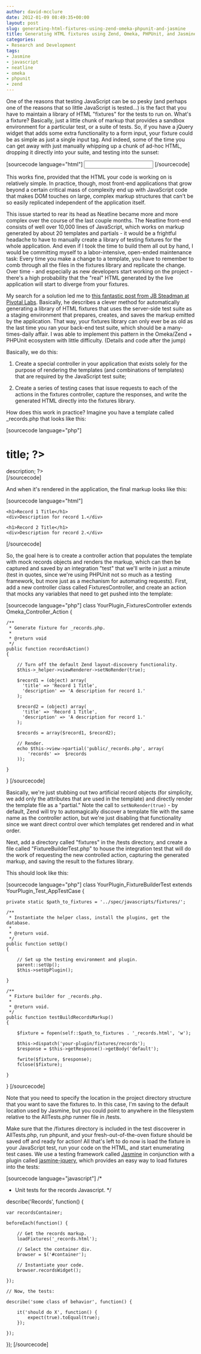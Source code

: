 ```yaml
---
author: david-mcclure
date: 2012-01-09 08:49:35+00:00
layout: post
slug: generating-html-fixtures-using-zend-omeka-phpunit-and-jasmine
title: Generating HTML fixtures using Zend, Omeka, PHPUnit, and Jasmine
categories:
- Research and Development
tags:
- Jasmine
- javascript
- neatline
- omeka
- phpunit
- zend
---
```


One of the reasons that testing JavaScript can be so pesky (and perhaps one of the reasons that so little JavaScript is tested...) is the fact that you have to maintain a library of HTML "fixtures" for the tests to run on. What's a fixture? Basically, just a little chunk of markup that provides a sandbox environment for a particular test, or a suite of tests. So, if you have a jQuery widget that adds some extra functionality to a form input, your fixture could be as simple as just a single input tag. And indeed, some of the time you can get away with just manually whipping up a chunk of ad-hoc HTML, dropping it directly into your suite, and testing into the sunset:

[sourcecode language="html"]
<input class="simple-fixture" type="text" />
[/sourcecode]

This works fine, provided that the HTML your code is working on is relatively simple. In practice, though, most front-end applications that grow beyond a certain critical mass of complexity end up with JavaScript code that makes DOM touches on large, complex markup structures that can't be so easily replicated independent of the application itself.

This issue started to rear its head as Neatline became more and more complex over the course of the last couple months. The Neatline front-end consists of well over 10,000 lines of JavaScript, which works on markup generated by about 20 templates and partials - it would be a frightful headache to have to manually create a library of testing fixtures for the whole application. And even if I took the time to build them all out by hand, I would be committing myself to a labor-intensive, open-ended maintenance task: Every time you make a change to a template, you have to remember to comb through all the files in the fixtures library and replicate the change. Over time - and especially as new developers start working on the project - there's a high probability that the "real" HTML generated by the live application will start to diverge from your fixtures.

My search for a solution led me to [this fantastic post from JB Steadman at Pivotal Labs](http://pivotallabs.com/users/jb/blog/articles/1152-javascripttests-bind-reality-). Basically, he describes a clever method for automatically generating a library of HTML fixtures that uses the server-side test suite as a staging environment that prepares, creates, and saves the markup emitted by the application. That way, your fixtures library can only ever be as old as the last time you ran your back-end test suite, which should be a many-times-daily affair. I was able to implement this pattern in the Omeka/Zend + PHPUnit ecosystem with little difficulty. (Details and code after the jump)
<!-- more -->
Basically, we do this:



	
  1. Create a special controller in your application that exists solely for the purpose of rendering the templates (and combinations of templates) that are required by the JavaScript test suite;

	
  2. Create a series of testing cases that issue requests to each of the actions in the fixtures controller, capture the responses, and write the generated HTML directly into the fixtures library.


How does this work in practice? Imagine you have a template called _records.php that looks like this:

[sourcecode language="php"]
<div id="container">
  <?php foreach $records as $record: ?>
    <h1><?php echo $record->title; ?></h1>
    <div><?php echo $record->description; ?></div>
  <?php endforeach; ?>
</div>
[/sourcecode]

And when it's rendered in the application, the final markup looks like this:

[sourcecode language="html"]
<div id="container">

    <h1>Record 1 Title</h1>
    <div>Description for record 1.</div>

    <h1>Record 2 Title</h1>
    <div>Description for record 2.</div>

</div>
[/sourcecode]

So, the goal here is to create a controller action that populates the template with mock records objects and renders the markup, which can then be captured and saved by an integration "test" that we'll write in just a minute (test in quotes, since we're using PHPUnit not so much as a testing framework, but more just as a mechanism for automating requests). First, add a new controller class called FixturesController, and create an action that mocks any variables that need to get pushed into the template:

[sourcecode language="php"]
class YourPlugin_FixturesController extends Omeka_Controller_Action
{

    /**
     * Generate fixture for _records.php.
     *
     * @return void
     */
    public function recordsAction()
    {

        // Turn off the default Zend layout-discovery functionality.
        $this->_helper->viewRenderer->setNoRender(true);

        $record1 = (object) array(
          'title' => 'Record 1 Title',
          'description' => 'A description for record 1.'
        );

        $record2 = (object) array(
          'title' => 'Record 1 Title',
          'description' => 'A description for record 1.'
        );

        $records = array($record1, $record2);

        // Render.
        echo $this->view->partial('public/_records.php', array(
            'records' =>  $records
        ));

    }

}
[/sourcecode]

Basically, we're just stubbing out two artificial record objects (for simplicity, we add only the attributes that are used in the template) and directly render the template file as a "partial." Note the call to `setNoRender(true)` - by default, Zend will try to automagically discover a template file with the same name as the controller action, but we're just disabling that functionality since we want direct control over which templates get rendered and in what order.

Next, add a directory called "fixtures" in the /tests directory, and create a file called "FixtureBuilderTest.php" to house the integration test that will do the work of requesting the new controlled action, capturing the generated markup, and saving the result to the fixtures library.

This should look like this:

[sourcecode language="php"]
class YourPlugin_FixtureBuilderTest extends YourPlugin_Test_AppTestCase
{

    private static $path_to_fixtures = '../spec/javascripts/fixtures/';

    /**
     * Instantiate the helper class, install the plugins, get the database.
     *
     * @return void.
     */
    public function setUp()
    {

        // Set up the testing environment and plugin.
        parent::setUp();
        $this->setUpPlugin();

    }

    /**
     * Fixture builder for _records.php.
     *
     * @return void.
     */
    public function testBuildRecordsMarkup()
    {

        $fixture = fopen(self::$path_to_fixtures . '_records.html', 'w');

        $this->dispatch('your-plugin/fixtures/records');
        $response = $this->getResponse()->getBody('default');

        fwrite($fixture, $response);
        fclose($fixture);

    }

}
[/sourcecode]

Note that you need to specify the location in the project directory structure that you want to save the fixtures to. In this case, I'm saving to the default location used by Jasmine, but you could point to anywhere in the filesystem relative to the AllTests.php runner file in /tests.

Make sure that the /fixtures directory is included in the test discoverer in AllTests.php, run phpunit, and your fresh-out-of-the-oven fixture should be saved off and ready for action! All that's left to do now is load the fixture in your JavaScript test, run your code on the HTML, and start enumerating test cases. We use a testing framework called [Jasmine](http://pivotal.github.com/jasmine/) in conjunction with a plugin called [jasmine-jquery](https://github.com/velesin/jasmine-jquery), which provides an easy way to load fixtures into the tests:

[sourcecode language="javascript"]
/*
 * Unit tests for the records Javascript.
 */

describe('Records', function() {

    var recordsContainer;

    beforeEach(function() {

        // Get the records markup.
        loadFixtures('_records.html');

        // Select the container div.
        browser = $('#container');

        // Instantiate your code.
        browser.recordsWidget();

    });

    // Now, the tests:

    describe('some class of behavior', function() {

        it('should do X', function() {
            expect(true).toEqual(true);
        });

    });

});
[/sourcecode]

